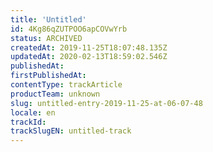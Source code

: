 ```yaml
---
title: 'Untitled'
id: 4Kg86qZUTPOO6apCOVwYrb
status: ARCHIVED
createdAt: 2019-11-25T18:07:48.135Z
updatedAt: 2020-02-13T18:59:02.546Z
publishedAt: 
firstPublishedAt: 
contentType: trackArticle
productTeam: unknown
slug: untitled-entry-2019-11-25-at-06-07-48
locale: en
trackId: 
trackSlugEN: untitled-track
---
```



